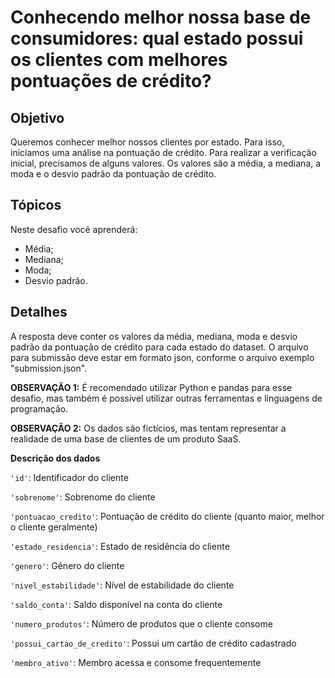 # Conhecendo melhor nossa base de consumidores: qual estado possui os clientes com melhores pontuações de crédito?

## Objetivo

Queremos conhecer melhor nossos clientes por estado. Para isso, iniciamos uma análise na pontuação de crédito. 
Para realizar a verificação inicial, precisamos de alguns valores.
Os valores são a média, a mediana, a moda e o desvio padrão da pontuação de crédito.

## Tópicos

Neste desafio você aprenderá:

- Média;
- Mediana;
- Moda;
- Desvio padrão.

## Detalhes

A resposta deve conter os valores da média, mediana, moda e desvio padrão da pontuação de crédito para cada estado do dataset.
O arquivo para submissão deve estar em formato json, conforme o arquivo exemplo "submission.json".

**OBSERVAÇÃO 1:**  É recomendado utilizar Python e pandas para esse desafio, mas também é possível utilizar outras ferramentas e linguagens de programação.

**OBSERVAÇÃO 2:**  Os dados são fictícios, mas tentam representar a realidade de uma base de clientes de um produto SaaS.

**Descrição dos dados**

`'id'`: Identificador do cliente

`'sobrenome'`: Sobrenome do cliente

`'pontuacao_credito'`: Pontuação de crédito do cliente (quanto maior, melhor o cliente geralmente)

`'estado_residencia'`: Estado de residência do cliente

`'genero'`: Gênero do cliente

`'nivel_estabilidade'`: Nível de estabilidade do cliente

`'saldo_conta'`: Saldo disponível na conta do cliente

`'numero_produtos'`: Número de produtos que o cliente consome

`'possui_cartao_de_credito'`: Possui um cartão de crédito cadastrado

`'membro_ativo'`: Membro acessa e consome frequentemente
